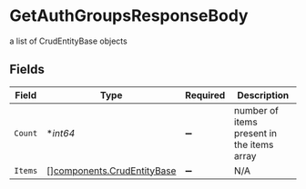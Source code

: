 # GetAuthGroupsResponseBody

a list of CrudEntityBase objects


## Fields

| Field                                                                    | Type                                                                     | Required                                                                 | Description                                                              |
| ------------------------------------------------------------------------ | ------------------------------------------------------------------------ | ------------------------------------------------------------------------ | ------------------------------------------------------------------------ |
| `Count`                                                                  | **int64*                                                                 | :heavy_minus_sign:                                                       | number of items present in the items array                               |
| `Items`                                                                  | [][components.CrudEntityBase](../../models/components/crudentitybase.md) | :heavy_minus_sign:                                                       | N/A                                                                      |